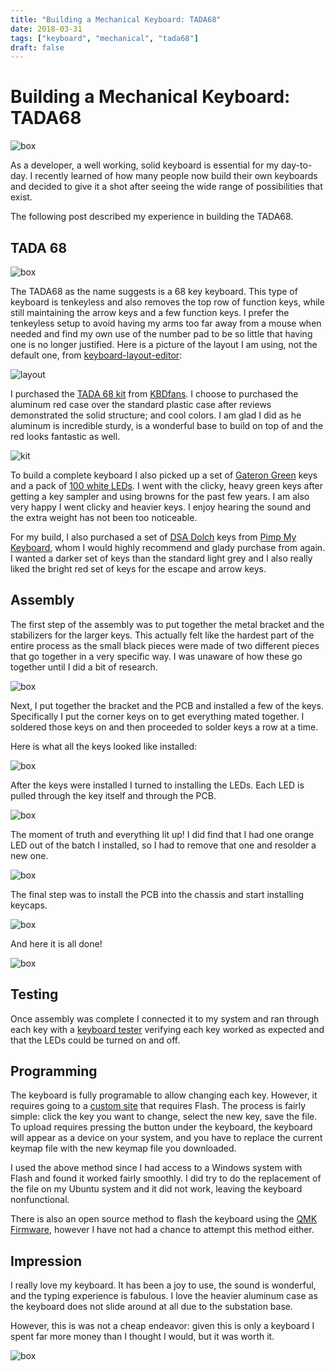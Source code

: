 ```yaml
---
title: "Building a Mechanical Keyboard: TADA68"
date: 2018-03-31
tags: ["keyboard", "mechanical", "tada68"]
draft: false
---
```


# Building a Mechanical Keyboard: TADA68

![box](/img/projects/tada68/side.png#center)

As a developer, a well working, solid keyboard is essential for my day-to-day. I recently learned of how many people now build their own keyboards and decided to give it a shot after seeing the wide range of possibilities that exist.

The following post described my experience in building the TADA68.

## TADA 68

![box](/img/projects/tada68/tada68.png#center)

The TADA68 as the name suggests is a 68 key keyboard. This type of keyboard is tenkeyless and also removes the top row of function keys, while still maintaining the arrow keys and a few function keys. I prefer the tenkeyless setup to avoid having my arms too far away from a mouse when needed and find my own use of the number pad to be so little that having one is no longer justified. Here is a picture of the layout I am using, not the default one, from [keyboard-layout-editor](http://www.keyboard-layout-editor.com):

![layout](/img/projects/tada68/layout.png#center)

I purchased the [TADA 68 kit](https://kbdfans.myshopify.com/products/tada68-keyboard-diy-kit) from [KBDfans](https://kbdfans.myshopify.com/). I choose to purchased the aluminum red case over the standard plastic case after reviews demonstrated the solid structure; and cool colors. I am glad I did as he aluminum is incredible sturdy, is a wonderful base to build on top of and the red looks fantastic as well.

![kit](/img/projects/tada68/kit.jpg#center)

To build a complete keyboard I also picked up a set of [Gateron Green](https://kbdfans.cn/collections/swtich/products/switch-68-cherry-gateron-zealio?variant=40117058957) keys and a pack of [100 white LEDs](https://kbdfans.cn/collections/keyboard-part/products/f1-8mm-led-100pcs). I went with the clicky, heavy green keys after getting a key sampler and using browns for the past few years. I am also very happy I went clicky and heavier keys. I enjoy hearing the sound and the extra weight has not been too noticeable.

For my build, I also purchased a set of [DSA Dolch](https://pimpmykeyboard.com/dsa-dolch-keyset/) keys from [Pimp My Keyboard](https://pimpmykeyboard.com/), whom I would highly recommend and glady purchase from again. I wanted a darker set of keys than the standard light grey and I also really liked the bright red set of keys for the escape and arrow keys.

## Assembly

The first step of the assembly was to put together the metal bracket and the stabilizers for the larger keys. This actually felt like the hardest part of the entire process as the small black pieces were made of two different pieces that go together in a very specific way. I was unaware of how these go together until I did a bit of research.

![box](/img/projects/tada68/bracket.png#center)

Next, I put together the bracket and the PCB and installed a few of the keys. Specifically I put the corner keys on to get everything mated together. I soldered those keys on and then proceeded to solder keys a row at a time.

Here is what all the keys looked like installed:

![box](/img/projects/tada68/keys.png#center)

After the keys were installed I turned to installing the LEDs. Each LED is pulled through the key itself and through the PCB.

![box](/img/projects/tada68/solder.png#center)

The moment of truth and everything lit up! I did find that I had one orange LED out of the batch I installed, so I had to remove that one and resolder a new one.

![box](/img/projects/tada68/light.png#center)

The final step was to install the PCB into the chassis and start installing keycaps.

![box](/img/projects/tada68/keycaps.png#center)

And here it is all done!

![box](/img/projects/tada68/top.png#center)

## Testing

Once assembly was complete I connected it to my system and ran through each key with a [keyboard tester](http://www.keyboardtester.com/tester.html) verifying each key worked as expected and that the LEDs could be turned on and off.

## Programming

The keyboard is fully programable to allow changing each key. However, it requires going to a [custom site](http://123.57.250.164:3000/tada68) that requires Flash. The process is fairly simple: click the key you want to change, select the new key, save the file. To upload requires pressing the button under the keyboard, the keyboard will appear as a device on your system, and you have to replace the current keymap file with the new keymap file you downloaded.

I used the above method since I had access to a Windows system with Flash and found it worked fairly smoothly. I did try to do the replacement of the file on my Ubuntu system and it did not work, leaving the keyboard nonfunctional.

There is also an open source method to flash the keyboard using the [QMK Firmware](http://qmk.fm/), however I have not had a chance to attempt this method either.

## Impression

I really love my keyboard. It has been a joy to use, the sound is wonderful, and the typing experience is fabulous. I love the heavier aluminum case as the keyboard does not slide around at all due to the substation base.

However, this is was not a cheap endeavor: given this is only a keyboard I spent far more money than I thought I would, but it was worth it.

![box](/img/projects/tada68/angle.png#center)
